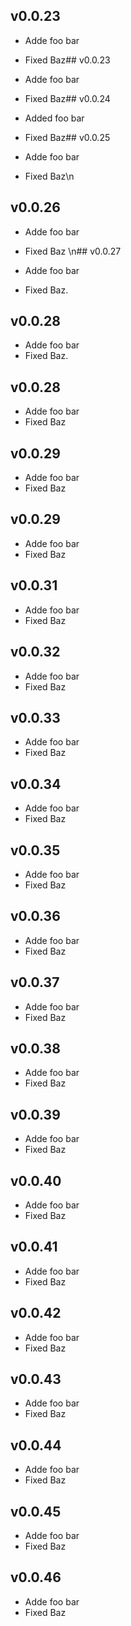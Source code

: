 
## v0.0.23


- Adde foo bar
- Fixed Baz## v0.0.23


- Adde foo bar
- Fixed Baz## v0.0.24


- Added foo bar
- Fixed Baz## v0.0.25


- Adde foo bar
- Fixed Baz\n          
## v0.0.26


- Adde foo bar
- Fixed Baz
\n## v0.0.27


- Adde foo bar
- Fixed Baz.          
## v0.0.28


- Adde foo bar
- Fixed Baz.          
## v0.0.28


- Adde foo bar
- Fixed Baz<br />          
## v0.0.29


- Adde foo bar
- Fixed Baz<br />          
## v0.0.29


- Adde foo bar
- Fixed Baz<br />          
## v0.0.31


- Adde foo bar
- Fixed Baz<br />          
## v0.0.32


- Adde foo bar
- Fixed Baz<br />          
## v0.0.33


- Adde foo bar
- Fixed Baz<br />          
## v0.0.34


- Adde foo bar
- Fixed Baz<br />          
## v0.0.35


- Adde foo bar
- Fixed Baz<br />          
## v0.0.36


- Adde foo bar
- Fixed Baz<br />          
## v0.0.37


- Adde foo bar
- Fixed Baz<br />          
## v0.0.38


- Adde foo bar
- Fixed Baz<br />          
## v0.0.39


- Adde foo bar
- Fixed Baz<br />          
## v0.0.40


- Adde foo bar
- Fixed Baz<br />          
## v0.0.41


- Adde foo bar
- Fixed Baz<br />          
## v0.0.42


- Adde foo bar
- Fixed Baz<br />          
## v0.0.43


- Adde foo bar
- Fixed Baz<br />          
## v0.0.44


- Adde foo bar
- Fixed Baz<br />          
## v0.0.45


- Adde foo bar
- Fixed Baz<br />          
## v0.0.46


- Adde foo bar
- Fixed Baz